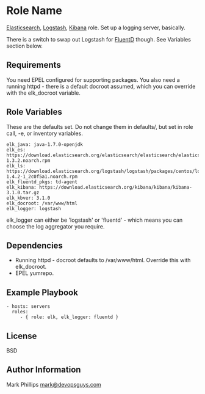 Role Name
=========

[Elasticsearch](http://www.elasticsearch.org), [Logstash](http://logstash.net), [Kibana](http://www.elasticsearch.org/overview/kibana/) role. Set up a logging server, basically.

There is a switch to swap out Logstash for [FluentD](http://www.fluentd.org) though. See Variables section below.


Requirements
------------

You need EPEL configured for supporting packages.
You also need a running httpd - there is a default docroot assumed, which you can override with the elk_docroot variable.


Role Variables
--------------

These are the defaults set. Do not change them in defaults/, but set in role call, -e, or inventory variables.

    elk_java: java-1.7.0-openjdk
    elk_es: https://download.elasticsearch.org/elasticsearch/elasticsearch/elasticsearch-1.3.2.noarch.rpm
    elk_ls: https://download.elasticsearch.org/logstash/logstash/packages/centos/logstash-1.4.2-1_2c0f5a1.noarch.rpm
    elk_fluentd_pkgs: td-agent
    elk_kibana: https://download.elasticsearch.org/kibana/kibana/kibana-3.1.0.tar.gz
    elk_kbver: 3.1.0
    elk_docroot: /var/www/html
    elk_logger: logstash

elk_logger can either be 'logstash' or 'fluentd' - which means you can choose the log aggregator you require.

Dependencies
------------

* Running httpd - docroot defaults to /var/www/html. Override this with elk_docroot.
* EPEL yumrepo.

Example Playbook
----------------

    - hosts: servers
      roles:
         - { role: elk, elk_logger: fluentd }

License
-------

BSD

Author Information
------------------

Mark Phillips <mark@devopsguys.com>

